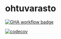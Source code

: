 # ohtuvarasto

[![GHA workflow badge](https://github.com/lohtanvi/ohtuvarasto/workflows/CI/badge.svg)](https://github.com/lohtanvi/ohtuvarasto/actions)

[![codecov](https://codecov.io/gh/lohtanvi/ohtuvarasto/graph/badge.svg?token=OAQWTRWK8S)](https://codecov.io/gh/lohtanvi/ohtuvarasto)
